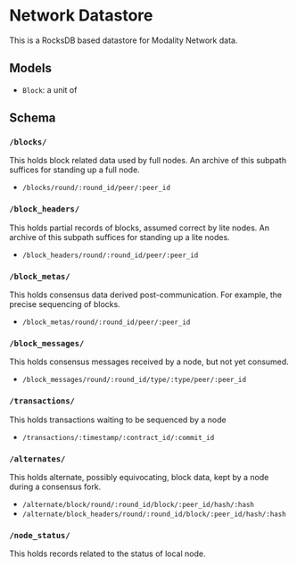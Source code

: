# Network Datastore

This is a RocksDB based datastore for Modality Network data.

## Models

* `Block`: a unit of 

## Schema

### `/blocks/`

This holds block related data used by full nodes. An archive of this subpath suffices for standing up a full node.

* `/blocks/round/:round_id/peer/:peer_id`

### `/block_headers/`

This holds partial records of blocks, assumed correct by lite nodes. An archive of this subpath suffices for standing up a lite nodes.

* `/block_headers/round/:round_id/peer/:peer_id`

### `/block_metas/`

This holds consensus data derived post-communication. For example, the precise sequencing of blocks.

* `/block_metas/round/:round_id/peer/:peer_id`

### `/block_messages/`

This holds consensus messages received by a node, but not yet consumed. 

* `/block_messages/round/:round_id/type/:type/peer/:peer_id`

### `/transactions/`

This holds transactions waiting to be sequenced by a node 

* `/transactions/:timestamp/:contract_id/:commit_id`

### `/alternates/`

This holds alternate, possibly equivocating, block data, kept by a node during a consensus fork.

* `/alternate/block/round/:round_id/block/:peer_id/hash/:hash`
* `/alternate/block_headers/round/:round_id/block/:peer_id/hash/:hash`

### `/node_status/`

This holds records related to the status of local node.

